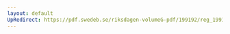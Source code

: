 ```yaml
---
layout: default
UpRedirect: https://pdf.swedeb.se/riksdagen-volumeG-pdf/199192/reg_199192/reg_199192_0293.pdf
---
```

